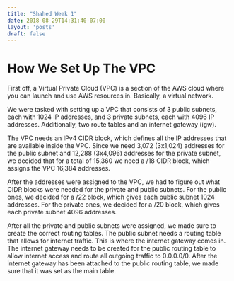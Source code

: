 ```yaml
---
title: "Shahed Week 1"
date: 2018-08-29T14:31:40-07:00
layout: 'posts'
draft: false
---
```


# How We Set Up The VPC

First off, a Virtual Private Cloud (VPC) is a section of the AWS cloud where you can launch and use AWS resources in. Basically, a virtual network.

We were tasked with setting up a VPC that consists of 3 public subnets, each with 1024 IP addresses, and 3 private subnets, each with 4096 IP addresses.
Additionally, two route tables and an internet gateway (igw).

The VPC needs an IPv4 CIDR block, which defines all the IP addresses that are available inside the VPC. Since we need 3,072 (3x1,024) addresses for the public subnet and 12,288 (3x4,096) addresses for the private subnet, we decided that for a total of 15,360 we need a /18 CIDR block, which assigns the VPC 16,384 addresses.

After the addresses were assigned to the VPC, we had to figure out what CIDR blocks were needed for the private and public subnets.
For the public ones, we decided for a /22 block, which gives each public subnet 1024 addresses.
For the private ones, we decided for a /20 block, which gives each private subnet 4096 addresses.

After all the private and public subnets were assigned, we made sure to create the correct routing tables. The public subnet needs a routing table that allows for internet traffic. This is where the internet gateway comes in. The internet gateway needs to be created for the public routing table to allow internet access and route all outgoing traffic to 0.0.0.0/0.
After the internet gateway has been attached to the public routing table, we made sure that it was set as the main table.
